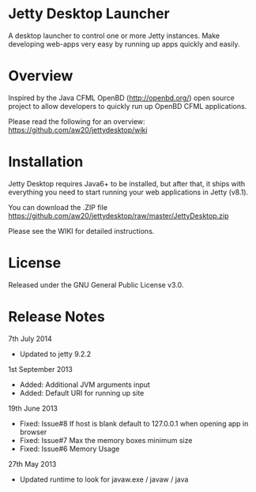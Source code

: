Jetty Desktop Launcher
============

A desktop launcher to control one or more Jetty instances.   Make developing web-apps very easy by running up apps quickly and easily.


Overview
============

Inspired by the Java CFML OpenBD (http://openbd.org/) open source project to allow developers to quickly run up OpenBD CFML applications.

Please read the following for an overview:  https://github.com/aw20/jettydesktop/wiki

Installation
============

Jetty Desktop requires Java6+ to be installed, but after that, it ships with everything you need to start running your web applications in Jetty (v8.1).

You can download the .ZIP file https://github.com/aw20/jettydesktop/raw/master/JettyDesktop.zip

Please see the WIKI for detailed instructions.

License
============
Released under the GNU General Public License v3.0.

Release Notes
============
7th July 2014
- Updated to jetty 9.2.2

1st September 2013
- Added: Additional JVM arguments input
- Added: Default URI for running up site

19th June 2013
- Fixed: Issue#8 If host is blank default to 127.0.0.1 when opening app in browser
- Fixed: Issue#7 Max the memory boxes minimum size
- Fixed: Issue#6 Memory Usage

27th May 2013
- Updated runtime to look for javaw.exe / javaw / java
